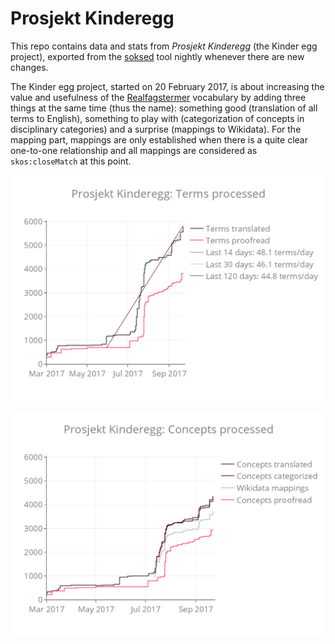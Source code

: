 # Prosjekt Kinderegg

This repo contains data and stats from *Prosjekt Kinderegg* (the Kinder egg project),
exported from the [soksed](https://github.com/danmichaelo/soksed) tool nightly whenever
there are new changes.

The Kinder egg project, started on 20 February 2017, is about increasing the value and usefulness of the [Realfagstermer](https://github.com/realfagstermer/realfagstermer) vocabulary by adding three things at the same time (thus the name): something good (translation of all terms to English), something to play with (categorization of concepts in disciplinary categories) and a surprise (mappings to Wikidata).
For the mapping part, mappings are only established when there is a quite clear one-to-one relationship and all mappings are considered as `skos:closeMatch` at this point.

[![Translation progress: terms](terms.png)](https://plot.ly/~danmichaelo/417/)

[![Translation progress: concept status](concepts.png)](https://plot.ly/~danmichaelo/419/)

